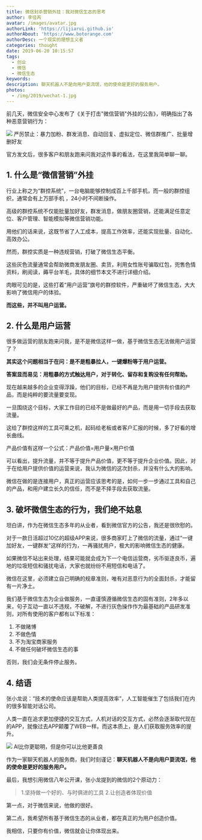```yaml
---
title: 微信封杀营销外挂：我对微信生态的思考
author: 李佳芮
avatar: /images/avatar.jpg
authorLink: 'https://lijiarui.github.io'
authorAbout: 'https://www.botorange.com'
authorDesc: 一个现实的理想主义者
categories: thought
date: 2019-06-20 10:15:57
tags: 
  - 创业
  - 微信
  - 微信生态
keywords:
description: 聊天机器人不是向用户耍流氓，他的使命是更好的服务用户。
photos:
  - /img/2019/wechat-1.jpg
---
```


前几天，微信安全中心发布了《关于打击"微信营销"外挂的公告》，明确指出了各种恶意营销行为：

![](/img/2019/wechat-1.jpg)
严厉禁止：暴力加粉、群发消息、自动回复、虚拟定位、微信群推广、批量增删好友

官方发文后，很多客户和朋友跑来问我对这件事的看法，在这里我简单聊一聊。
 
## 1. 什么是“微信营销”外挂
行业上称之为“群控系统”，一台电脑能够控制成百上千部手机，而一般的群控组织，通常会有上万部手机 ，24小时不间断操作。

高级的群控系统不仅能批量加好友，群发消息，做朋友圈营销，还能满足任意定位、客户管理、智能模拟等微信营销功能。

用他们的话来说，这既节省了人工成本，提高工作效率，还能实现批量、自动化、高效办公。

然而，群控实质是一种违规营销，打破了微信生态平衡。

这些灰色流量通常会帮助微商发朋友圈、卖货，利用女性账号骗取红包，兜售色情资料，刷阅读，薅平台羊毛，具体的细节本文不进行详细介绍。

肉眼可见的是，这些打着“用户运营”旗号的群控软件，严重破坏了微信生态，大大影响了微信用户的体验。

**而这些，并不叫用户运营。**

## 2. 什么是用户运营
很多做运营的朋友跑来问我，是不是微信这样一做，基于微信生态无法做用户运营了？

**其实这个问题相当于在问：是不是粗暴拉人，一键爆粉等于用户运营。**

**答案显而易见：用粗暴的方式触达用户，对于转化、留存和复购没有任何帮助。**

现在越来越多的企业变得浮躁，他们的目标，已经不再是为用户提供有价值的产品，而是纯粹的要流量要变现。

一旦围绕这个目标，大家工作目的已经不是做最好的产品，而是用一切手段去获取流量。

这给了群控这样的工具可乘之机，起码给老板或者客户汇报的时候，多了好看的增长曲线。

产品价值有这样一个公式：产品价值=用户量×用户价值

可以看出，提升流量，并不等于提升产品价值，更不等于提升企业价值。因此，对于在给用户提供价值的运营来说，我认为微信的这次封杀，并没有什么大的影响。

微信在做的是连接用户，真正的运营应该思考的是，如何一步一步通过工具和自己的产品，和用户建立长久的信任，而不是不择手段去获取流量。

## 3. 破坏微信生态的行为，我们绝不姑息

坦白讲，作为在微信生态多年的从业者，看到微信官方的公告，我还是很欣慰的。

对于一款日活超过10亿的超级APP来说，很多商家盯上了微信的流量，通过“一键加好友，一键群发”这样的行为，一再骚扰用户，极大的影响微信生态的健康。

如果微信不站出来处理，结果可能就会成为下一个电信运营商，劣币驱逐良币，遍地的垃圾短信和骚扰电话，大家也就纷纷不用短信和电话了。

微信在这里，必须建立自己明确的规章准则，唯有对恶意行为的全面封杀，才能留有一片净土。

我们基于微信生态为企业做服务，一直谨慎遵循微信生态的固有准则，2年多以来，句子互动一直以不违规，不破解，不进行灰色操作作为最基础的产品研发准则，对所有使用的客户都有以下标准：

1. 不做赌博
2. 不做色情
3. 不为淘宝商家服务
4. 不做任何破坏微信生态的事
 
否则，我们会无条件停止服务。
 
## 4. 结语

张小龙说：“技术的使命应该是帮助人类提高效率”，人工智能催生了包括我们在内的很多智能对话公司。

人类一直在追求更加便捷的交互方式，人机对话的交互方式，必然会逐渐取代现在的APP，就像过去APP颠覆了WEB一样。而这本质上，是人们获取服务效率的提升。

![](/img/2019/wechat-2.jpg)
AI比你更聪明，但是你可以比他更善良

作为一家聊天机器人的服务商，我们时刻谨记：**聊天机器人不是向用户耍流氓，他的使命是更好的服务用户。**

最后，我想引用微信八年公开课，张小龙提到的微信的2个原动力：
> 1.坚持做一个好的、与时俱进的工具
> 2.让创造者体现价值

第一点，对于微信来说，他做的很好。

第二点，我希望所有基于微信生态的从业者，都在真正的为用户创造价值。

我相信，只要你有价值，微信就会让你体现出来。
